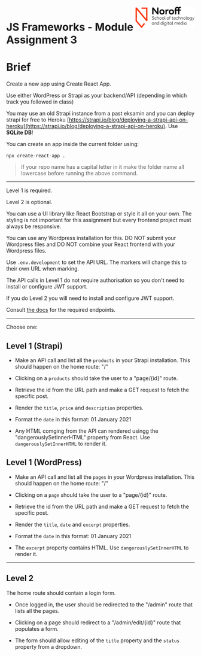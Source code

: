 <img src="./.readme/noroff-light.png" width="160" align="right">

# JS Frameworks - Module Assignment 3

# Brief

Create a new app using Create React App.

Use either WordPress or Strapi as your backend/API (depending in which track you followed in class)

You may use an old Strapi instance from a past eksamin and you can deploy strapi for free to Heroku [https://strapi.io/blog/deploying-a-strapi-api-on-heroku](https://strapi.io/blog/deploying-a-strapi-api-on-heroku). Use **SQLite DB**!

You can create an app inside the current folder using:

```
npx create-react-app .
```

> If your repo name has a capital letter in it make the folder name all lowercase before running the above command.

---

Level 1 is required.

Level 2 is optional.

You can use a UI library like React Bootstrap or style it all on your own. The styling is not important for this assignment but every frontend project must always be responsive.

You can use any Wordpress installation for this. DO NOT submit your Wordpress files and DO NOT combine your React frontend with your Wordpress files.

Use `.env.development` to set the API URL. The markers will change this to their own URL when marking.

The API calls in Level 1 do not require authorisation so you don't need to install or configure JWT support.

If you do Level 2 you will need to install and configure JWT support.

Consult <a href="https://developer.wordpress.org/rest-api/reference/" target="_blank">the docs</a> for the required endpoints.

---

Choose one:

## Level 1 (Strapi)

- Make an API call and list all the `products` in your Strapi installation. This should happen on the home route: "/"

- Clicking on a `products` should take the user to a "page/{id}" route.

- Retrieve the id from the URL path and make a GET request to fetch the specific post.

- Render the `title`, `price` and `description` properties.

- Format the `date` in this format: 01 January 2021

- Any HTML comging from the API can rendered usingg the "dangerouslySetInnerHTML" property from React. Use `dangerouslySetInnerHTML` to render it.


## Level 1 (WordPress)

- Make an API call and list all the `pages` in your Wordpress installation. This should happen on the home route: "/"

- Clicking on a `page` should take the user to a "page/{id}" route.

- Retrieve the id from the URL path and make a GET request to fetch the specific post.

- Render the `title`, `date` and `excerpt` properties.

- Format the `date` in this format: 01 January 2021

- The `excerpt` property contains HTML. Use `dangerouslySetInnerHTML` to render it.

---

## Level 2

The home route should contain a login form.

- Once logged in, the user should be redirected to the "/admin" route that lists all the pages.

- Clicking on a page should redirect to a "/admin/edit/{id}" route that populates a form.

- The form should allow editing of the `title` property and the `status` property from a dropdown.
